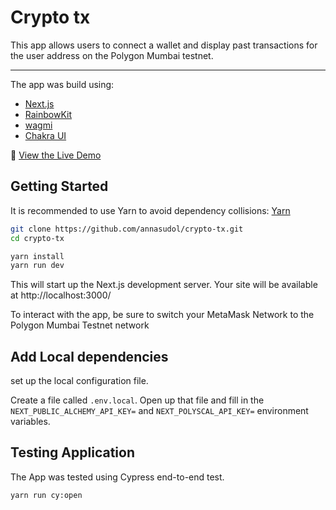 # Crypto tx
This app allows users to connect a wallet and display past transactions for the user address on the Polygon Mumbai testnet.


---

The app was build using:
- [Next.js](https://nextjs.org/)
- [RainbowKit](https://www.rainbowkit.com/)
- [wagmi](https://wagmi.sh/)
- [Chakra UI](https://chakra-ui.com/)

👀 [View the Live Demo](https://crypto-tx-anjasudol.vercel.app/)

## Getting Started

It is recommended to use Yarn to avoid dependency collisions: [Yarn](https://classic.yarnpkg.com/en/docs/install)

```bash
git clone https://github.com/annasudol/crypto-tx.git
cd crypto-tx

yarn install
yarn run dev
```
This will start up the Next.js development server. Your site will be available at http://localhost:3000/

To interact with the app, be sure to switch your MetaMask Network to the Polygon Mumbai Testnet network

## Add Local dependencies
set up the local configuration file.

Create a file called `.env.local`. Open up that file and fill in the `NEXT_PUBLIC_ALCHEMY_API_KEY=` and `NEXT_POLYSCAL_API_KEY=` environment variables.

## Testing Application

The App was tested using Cypress end-to-end test.

```bash
yarn run cy:open
```